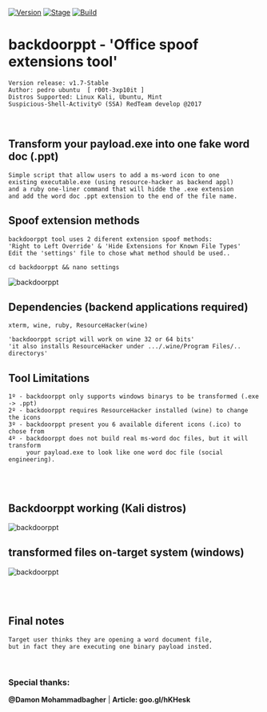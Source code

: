 [![Version](https://img.shields.io/badge/backdoorppt-1.7-brightgreen.svg?maxAge=259200)]()
[![Stage](https://img.shields.io/badge/Release-Stable-brightgreen.svg)]()
[![Build](https://img.shields.io/badge/Supported_OS-kali,Ubuntu,Mint-blue.svg)]()



# backdoorppt - 'Office spoof extensions tool'

    Version release: v1.7-Stable
    Author: pedro ubuntu  [ r00t-3xp10it ]
    Distros Supported: Linux Kali, Ubuntu, Mint
    Suspicious-Shell-Activity© (SSA) RedTeam develop @2017

<br />

## Transform your payload.exe into one fake word doc (.ppt)

    Simple script that allow users to add a ms-word icon to one
    existing executable.exe (using resource-hacker as backend appl)
    and a ruby one-liner command that will hidde the .exe extension
    and add the word doc .ppt extension to the end of the file name.


## Spoof extension methods

    backdoorppt tool uses 2 diferent extension spoof methods:
    'Right to Left Override' & 'Hide Extensions for Known File Types'
    Edit the 'settings' file to chose what method should be used..

    cd backdoorppt && nano settings
![backdoorppt](http://i.cubeupload.com/ldKWDd.png)

## Dependencies (backend applications required)

    xterm, wine, ruby, ResourceHacker(wine)

    'backdoorppt script will work on wine 32 or 64 bits'
    'it also installs ResourceHacker under .../.wine/Program Files/.. directorys'

## Tool Limitations

    1º - backdoorppt only supports windows binarys to be transformed (.exe -> .ppt)
    2º - backdoorppt requires ResourceHacker installed (wine) to change the icons
    3º - backdoorppt present you 6 available diferent icons (.ico) to chose from
    4º - backdoorppt does not build real ms-word doc files, but it will transform
         your payload.exe to look like one word doc file (social engineering).


<br /><br />


## Backdoorppt working (Kali distros)
![backdoorppt](http://i.cubeupload.com/ueWu5R.png)

## transformed files on-target system (windows)
![backdoorppt](http://i.cubeupload.com/Hkv0jp.jpeg)

<br /><br />

## Final notes

    Target user thinks they are opening a word document file,
    but in fact they are executing one binary payload insted.

<br />

### Special thanks:
**@Damon Mohammadbagher** | **Article: goo.gl/hKHesk**

